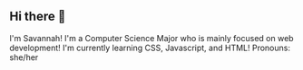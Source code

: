 ## Hi there 👋

I'm Savannah!
I'm a Computer Science Major who is mainly focused on web development!
I'm currently learning CSS, Javascript, and HTML!
Pronouns: she/her

<!--
**savannahjo506/savannahjo506** is a ✨ _special_ ✨ repository because its `README.md` (this file) appears on your GitHub profile.

Here are some ideas to get you started:

- 🔭 I’m currently working on ...
- 🌱 I’m currently learning ...
- 👯 I’m looking to collaborate on ...
- 🤔 I’m looking for help with ...
- 💬 Ask me about ...
- 📫 How to reach me: ...
- 😄 Pronouns: ...
- ⚡ Fun fact: ...
-->
